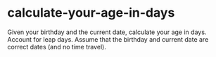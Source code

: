 # calculate-your-age-in-days
Given your birthday and the current date, calculate your age in days.  Account for leap days. Assume that the birthday and current date are correct dates (and no time travel).
